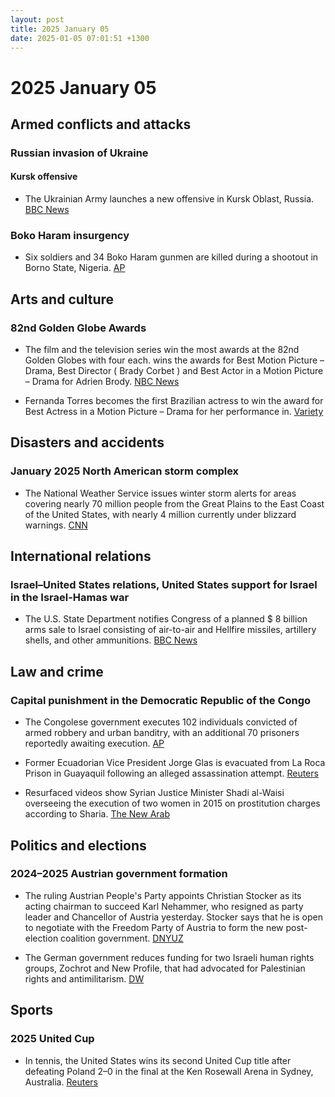 ```yaml
---
layout: post
title: 2025 January 05
date: 2025-01-05 07:01:51 +1300
---
```


# 2025 January 05

## Armed conflicts and attacks

### Russian invasion of Ukraine

#### Kursk offensive

- The Ukrainian Army launches a new offensive in Kursk Oblast, Russia. [BBC News](https://www.bbc.com/news/articles/c86wz0vd1dwo)

### Boko Haram insurgency

- Six soldiers and 34 Boko Haram gunmen are killed during a shootout in Borno State, Nigeria. [AP](https://apnews.com/article/nigeria-borno-extremists-boko-haram-clash-237e12f721343e21253a4ce60fd78201)

## Arts and culture

### 82nd Golden Globe Awards

- The film and the television series win the most awards at the 82nd Golden Globes with four each. wins the awards for Best Motion Picture – Drama, Best Director ( Brady Corbet ) and Best Actor in a Motion Picture – Drama for Adrien Brody. [NBC News](https://www.nbcnews.com/pop-culture/pop-culture-news/golden-globes-2025-winners-complete-list-rcna186300)

- Fernanda Torres becomes the first Brazilian actress to win the award for Best Actress in a Motion Picture – Drama for her performance in. [Variety](https://variety.com/2025/film/news/fernanda-torres-golden-globes-best-actress-drama-film-1236262309/)

## Disasters and accidents

### January 2025 North American storm complex

- The National Weather Service issues winter storm alerts for areas covering nearly 70 million people from the Great Plains to the East Coast of the United States, with nearly 4 million currently under blizzard warnings. [CNN](https://www.cnn.com/2025/01/05/weather/winter-storm-weather-weekend/index.html)

## International relations

### Israel–United States relations, United States support for Israel in the Israel-Hamas war

- The U.S. State Department notifies Congress of a planned $ 8 billion arms sale to Israel consisting of air-to-air and Hellfire missiles, artillery shells, and other ammunitions. [BBC News](https://www.bbc.com/news/articles/cpvne94v1rdo)

## Law and crime

### Capital punishment in the Democratic Republic of the Congo

- The Congolese government executes 102 individuals convicted of armed robbery and urban banditry, with an additional 70 prisoners reportedly awaiting execution. [AP](https://apnews.com/article/congo-executes-kulunas-bandits-dc460aa0fc69489f2c1005b33796e0c9)

- Former Ecuadorian Vice President Jorge Glas is evacuated from La Roca Prison in Guayaquil following an alleged assassination attempt. [Reuters](https://www.reuters.com/world/americas/ecuadors-ex-vp-glas-evacuated-prison-after-attempted-killing-lawyer-says-2025-01-05/)

- Resurfaced videos show Syrian Justice Minister Shadi al-Waisi overseeing the execution of two women in 2015 on prostitution charges according to Sharia. [The New Arab](https://www.newarab.com/news/syrian-minister-oversaw-execution-women-prostitution)

## Politics and elections

### 2024–2025 Austrian government formation

- The ruling Austrian People's Party appoints Christian Stocker as its acting chairman to succeed Karl Nehammer, who resigned as party leader and Chancellor of Austria yesterday. Stocker says that he is open to negotiate with the Freedom Party of Austria to form the new post-election coalition government. [DNYUZ](https://dnyuz.com/2025/01/05/new-austrian-conservative-leader-ready-for-coalition-talks-with-far-right/)

- The German government reduces funding for two Israeli human rights groups, Zochrot and New Profile, that had advocated for Palestinian rights and antimilitarism. [DW](https://www.dw.com/en/germany-defunds-2-israeli-human-rights-groups/a-71217628)

## Sports

### 2025 United Cup

- In tennis, the United States wins its second United Cup title after defeating Poland 2–0 in the final at the Ken Rosewall Arena in Sydney, Australia. [Reuters](https://www.reuters.com/sports/tennis/united-states-claim-second-united-cup-title-with-win-over-poland-2025-01-05/)